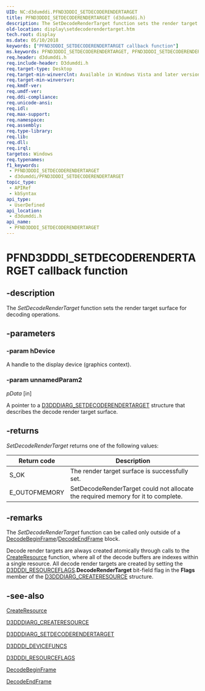 ```yaml
---
UID: NC:d3dumddi.PFND3DDDI_SETDECODERENDERTARGET
title: PFND3DDDI_SETDECODERENDERTARGET (d3dumddi.h)
description: The SetDecodeRenderTarget function sets the render target surface for decoding operations.
old-location: display\setdecoderendertarget.htm
tech.root: display
ms.date: 05/10/2018
keywords: ["PFND3DDDI_SETDECODERENDERTARGET callback function"]
ms.keywords: PFND3DDDI_SETDECODERENDERTARGET, PFND3DDDI_SETDECODERENDERTARGET callback, SetDecodeRenderTarget, SetDecodeRenderTarget callback function [Display Devices], UserModeDisplayDriver_Functions_e5c55218-5663-4689-a696-6b9b1c0a7cce.xml, d3dumddi/SetDecodeRenderTarget, display.setdecoderendertarget
req.header: d3dumddi.h
req.include-header: D3dumddi.h
req.target-type: Desktop
req.target-min-winverclnt: Available in Windows Vista and later versions of the Windows operating systems.
req.target-min-winversvr: 
req.kmdf-ver: 
req.umdf-ver: 
req.ddi-compliance: 
req.unicode-ansi: 
req.idl: 
req.max-support: 
req.namespace: 
req.assembly: 
req.type-library: 
req.lib: 
req.dll: 
req.irql: 
targetos: Windows
req.typenames: 
f1_keywords:
 - PFND3DDDI_SETDECODERENDERTARGET
 - d3dumddi/PFND3DDDI_SETDECODERENDERTARGET
topic_type:
 - APIRef
 - kbSyntax
api_type:
 - UserDefined
api_location:
 - d3dumddi.h
api_name:
 - PFND3DDDI_SETDECODERENDERTARGET
---
```


# PFND3DDDI_SETDECODERENDERTARGET callback function


## -description

The <i>SetDecodeRenderTarget</i> function sets the render target surface for decoding operations.

## -parameters

### -param hDevice

A handle to the display device (graphics context).

### -param unnamedParam2

*pData* [in]

A pointer to a <a href="/windows-hardware/drivers/ddi/d3dumddi/ns-d3dumddi-_d3dddiarg_setdecoderendertarget">D3DDDIARG_SETDECODERENDERTARGET</a> structure that describes the decode render target surface.

## -returns

<i>SetDecodeRenderTarget</i> returns one of the following values:

|Return code|Description|
|--- |--- |
|S_OK|The render target surface is successfully set.|
|E_OUTOFMEMORY|SetDecodeRenderTarget could not allocate the required memory for it to complete.|

## -remarks

The <i>SetDecodeRenderTarget</i> function can be called only outside of a <a href="/windows-hardware/drivers/ddi/d3dumddi/nc-d3dumddi-pfnd3dddi_decodebeginframe">DecodeBeginFrame</a>/<a href="/windows-hardware/drivers/ddi/d3dumddi/nc-d3dumddi-pfnd3dddi_decodeendframe">DecodeEndFrame</a> block. 

Decode render targets are always created atomically through calls to the <a href="/windows-hardware/drivers/ddi/d3dumddi/nc-d3dumddi-pfnd3dddi_createresource">CreateResource</a> function, where all of the decode buffers are indexes within a single resource. All decode render targets are created by setting the <a href="/windows-hardware/drivers/ddi/d3dukmdt/ns-d3dukmdt-_d3dddi_resourceflags">D3DDDI_RESOURCEFLAGS</a>.<b>DecodeRenderTarget</b> bit-field flag in the <b>Flags</b> member of the <a href="/windows-hardware/drivers/ddi/d3dukmdt/ns-d3dukmdt-_d3dddiarg_createresource">D3DDDIARG_CREATERESOURCE</a> structure.

## -see-also

<a href="/windows-hardware/drivers/ddi/d3dumddi/nc-d3dumddi-pfnd3dddi_createresource">CreateResource</a>



<a href="/windows-hardware/drivers/ddi/d3dukmdt/ns-d3dukmdt-_d3dddiarg_createresource">D3DDDIARG_CREATERESOURCE</a>



<a href="/windows-hardware/drivers/ddi/d3dumddi/ns-d3dumddi-_d3dddiarg_setdecoderendertarget">D3DDDIARG_SETDECODERENDERTARGET</a>



<a href="/windows-hardware/drivers/ddi/d3dumddi/ns-d3dumddi-_d3dddi_devicefuncs">D3DDDI_DEVICEFUNCS</a>



<a href="/windows-hardware/drivers/ddi/d3dukmdt/ns-d3dukmdt-_d3dddi_resourceflags">D3DDDI_RESOURCEFLAGS</a>



<a href="/windows-hardware/drivers/ddi/d3dumddi/nc-d3dumddi-pfnd3dddi_decodebeginframe">DecodeBeginFrame</a>



<a href="/windows-hardware/drivers/ddi/d3dumddi/nc-d3dumddi-pfnd3dddi_decodeendframe">DecodeEndFrame</a>

